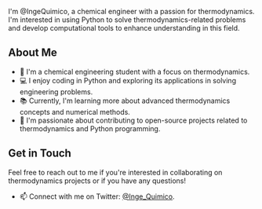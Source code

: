 I'm @IngeQuimico, a chemical engineer with a passion for thermodynamics. 
I'm interested in using Python to solve thermodynamics-related problems and develop computational tools to enhance understanding in this field.

## About Me

- 🔬 I'm a chemical engineering student with a focus on thermodynamics.
- 💻 I enjoy coding in Python and exploring its applications in solving engineering problems.
- 📚 Currently, I'm learning more about advanced thermodynamics concepts and numerical methods.
- 🌱 I'm passionate about contributing to open-source projects related to thermodynamics and Python programming.

## Get in Touch

Feel free to reach out to me if you're interested in collaborating on thermodynamics projects or if you have any questions!

- 📫 Connect with me on Twitter: [@Inge_Quimico](https://twitter.com/Inge_Quimico).

